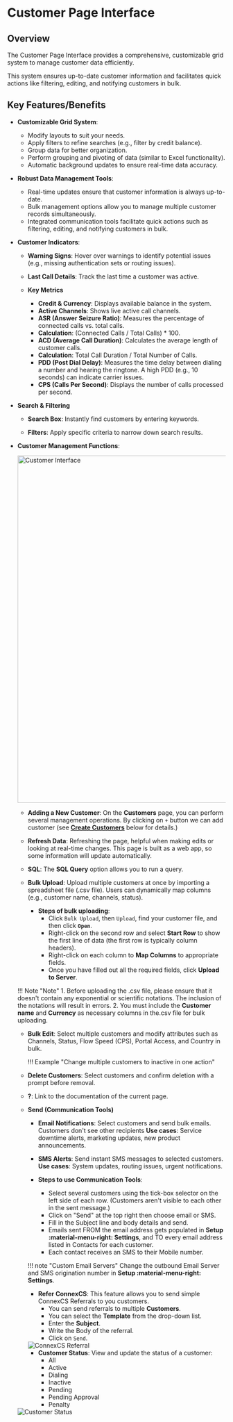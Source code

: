 # Customer Page Interface

## Overview

The Customer Page Interface provides a comprehensive, customizable grid system to manage customer data efficiently.

This system ensures up-to-date customer information and facilitates quick actions like filtering, editing, and notifying customers in bulk.

## Key Features/Benefits

+ **Customizable Grid System**:

    + Modify layouts to suit your needs.
    + Apply filters to refine searches (e.g., filter by credit balance).
    + Group data for better organization.
    + Perform grouping and pivoting of data (similar to Excel functionality).
    + Automatic background updates to ensure real-time data accuracy.

+ **Robust Data Management Tools**:

    + Real-time updates ensure that customer information is always up-to-date.
    + Bulk management options allow you to manage multiple customer records simultaneously.
    + Integrated communication tools facilitate quick actions such as filtering, editing, and notifying customers in bulk.

+ **Customer Indicators**:

    + **Warning Signs**: Hover over warnings to identify potential issues (e.g., missing authentication sets or routing issues).

    + **Last Call Details**: Track the last time a customer was active.

    + **Key Metrics**
        + **Credit & Currency**: Displays available balance in the system.
        + **Active Channels**: Shows live active call channels.
        + **ASR (Answer Seizure Ratio)**: Measures the percentage of connected calls vs. total calls. 
        + **Calculation**: (Connected Calls / Total Calls) * 100.
        + **ACD (Average Call Duration)**: Calculates the average length of customer calls.
        + **Calculation**: Total Call Duration / Total Number of Calls.
        + **PDD (Post Dial Delay)**: Measures the time delay  between dialing a number and hearing the ringtone.
        A high PDD (e.g., 10 seconds) can indicate carrier issues.
        + **CPS (Calls Per Second)**: Displays the number of calls processed per second.

+ **Search & Filtering**

    + **Search Box**: Instantly find customers by entering keywords.

    + **Filters**: Apply specific criteria to narrow down search results.

+ **Customer Management Functions**:

    <img src="/customer/img/customer_interface.png" alt="Customer Interface" height="800" width="900">

    + **Adding a New Customer**: On the **Customers** page, you can perform several management operations.
    By clicking on `+` button we can add customer (see [**Create Customers**](https://docs.connexcs.com/customer/customer/#create-customers) below for details.)

    + **Refresh Data**: Refreshing the page, helpful when making edits or looking at real-time changes. This page is built as a web app, so some information will update automatically.

    + **SQL**: The **SQL Query** option allows you to run a query.

    + **Bulk Upload**: Upload multiple customers at once by importing a spreadsheet file (.csv file).
    Users can dynamically map columns (e.g., customer name, channels, status).
        + **Steps of bulk uploading**:
            + Click `Bulk Upload`, then `Upload`, find your customer file, and then click **`Open`**.
            + Right-click on the second row and select **Start Row** to show the first line of data (the first row is typically column headers).
            + Right-click on each column to **Map Columns** to appropriate fields.
            + Once you have filled out all the required fields, click **Upload to Server**.

    !!! Note "Note"
        1. Before uploading the .csv file, please ensure that it doesn't contain any exponential or scientific notations. The inclusion of the notations will result in errors.
        2. You must include the **Customer name** and **Currency** as necessary columns in the.csv file for bulk uploading.
  
    + **Bulk Edit**: Select multiple customers and modify attributes such as Channels, Status, Flow Speed (CPS), Portal Access, and Country in bulk.

        !!! Example "Change multiple customers to inactive in one action"

    + **Delete Customers**: Select customers and confirm deletion with a prompt before removal.
  
    + **?**: Link to the documentation of the current page. 

    + **Send (Communication Tools)**

        + **Email Notifications**: Select customers and send bulk emails. Customers don't see other recipients
        **Use cases**: Service downtime alerts, marketing updates, new product announcements.

        + **SMS Alerts**: Send instant SMS messages to selected customers.
        **Use cases**: System updates, routing issues, urgent notifications.

        + **Steps to use Communication Tools**:
            + Select several customers using the tick-box selector on the left side of each row. (Customers aren't visible to each other in the sent message.)
            + Click on "Send" at the top right then choose email or SMS.
            + Fill in the Subject line and body details and send.
            + Emails sent FROM the email address gets populated in **Setup :material-menu-right: Settings**, and TO every email address listed in Contacts for each customer.
            + Each contact receives an SMS to their Mobile number.
  
        !!! note "Custom Email Servers"
            Change the outbound Email Server and SMS origination number in **Setup :material-menu-right: Settings**.

      + **Refer ConnexCS**: This feature allows you to send simple ConnexCS Referrals to you customers.
        + You can send referrals to multiple **Customers**.
        + You can select the **Template** from the drop-down list.
        + Enter the **Subject**.
        + Write the Body of the referral.
        + Click on `Send`.
  
      <img src= "/customer/img/referral.png" alt= "ConnexCS Referral">

      + **Customer Status**: View and update the status of a customer:
        + All
        + Active
        + Dialing
        + Inactive
        + Pending
        + Pending Approval
        + Penalty

    <img src= "/customer/img/39.png" alt= "Customer Status">

[customersubs]: /customer/img/customersubs.png "Customer Sub-Sections"
